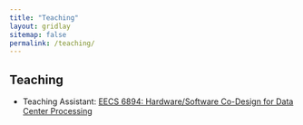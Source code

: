 ```yaml
---
title: "Teaching"
layout: gridlay
sitemap: false
permalink: /teaching/
---
```


## Teaching

* Teaching Assistant: [EECS 6894: Hardware/Software Co-Design for Data Center Processing](https://wwwapp.cc.columbia.edu/cu/bulletin/uwb/subj/EECS/E6894-20243-001/)


